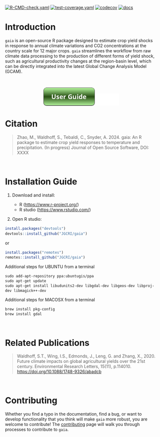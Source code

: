 <!-- badges: start -->
[![R-CMD-check.yaml](https://github.com/JGCRI/gaia/actions/workflows/R-CDM-check.yaml/badge.svg)](https://github.com/JGCRI/gaia/actions/workflows/R-CDM-check.yaml)
[![test-coverage.yaml](https://github.com/JGCRI/gaia/actions/workflows/test-coverage.yaml/badge.svg)](https://github.com/JGCRI/gaia/actions/workflows/test-coverage.yaml)
[![codecov](https://codecov.io/gh/JGCRI/gaia/branch/main/graph/badge.svg?token=XQ913U4IYM)](https://codecov.io/gh/JGCRI/gaia)
[![docs](https://github.com/JGCRI/gaia/actions/workflows/docs.yaml/badge.svg)](https://github.com/JGCRI/gaia/actions/workflows/docs.yaml)
<!-- badges: end -->



<!-- ------------------------>
<!-- ------------------------>
# <a name="Introduction"></a>Introduction
<!-- ------------------------>
<!-- ------------------------>

`gaia` is an open-source R package designed to estimate crop yield shocks in response to annual climate variations and CO2 concentrations at the country scale for 12 major crops. `gaia` streamlines the workflow from raw climate data processing to the production of different forms of yield shock, such as agricultural productivity changes at the region-basin level, which can be directly integrated into the latest Global Change Analysis Model (GCAM).

<br />

<p align="center">
<a href="https://jgcri.github.io/gaia/" target="_blank"><img src="https://github.com/JGCRI/jgcricolors/blob/main/vignettes/button_user_guide.PNG?raw=true" 
alt="https://jgcri.github.io/gaia/articles/vignette.html" height="60"/></a>
<img src="https://github.com/JGCRI/jgcricolors/blob/main/vignettes/button_divider.PNG?raw=true" height="40"/>
</p>

<!-- ------------------------>
<!-- ------------------------>
# <a name="Citation"></a>Citation
<!-- ------------------------>
<!-- ------------------------>

> Zhao, M., Waldhoff, S., Tebaldi, C., Snyder, A. 2024. gaia: An R package to estimate crop yield responses to temperature and precipitation. (In progress) Journal of Open Source Software, DOI: XXXX

<br/>

<!-- ------------------------>
<!-- ------------------------>
# <a name="InstallGuide"></a>Installation Guide
<!-- ------------------------>
<!-- ------------------------>

1. Download and install:
    - R (https://www.r-project.org/)
    - R studio (https://www.rstudio.com/)  


2. Open R studio:

```r
install.packages("devtools")
devtools::install_github("JGCRI/gaia")
```

or

```r
install.packages("remotes")
remotes::install_github("JGCRI/gaia")
```

Additional steps for UBUNTU from a terminal

```
sudo add-apt-repository ppa:ubuntugis/ppa
sudo apt-get update
sudo apt-get install libudunits2-dev libgdal-dev libgeos-dev libproj-dev libmagick++-dev
```

Additional steps for MACOSX from a terminal

```
brew install pkg-config
brew install gdal
```

<br/>


<!-- ------------------------>
<!-- ------------------------>
# <a name="Publications"></a>Related Publications
<!-- ------------------------>
<!-- ------------------------>

> Waldhoff, S.T., Wing, I.S., Edmonds, J., Leng, G. and Zhang, X., 2020. Future climate impacts on global agricultural yields over the 21st century. Environmental Research Letters, 15(11), p.114010. https://doi.org/10.1088/1748-9326/abadcb

<br/>

<!-- ------------------------>
<!-- ------------------------>
# <a name="Contributing"></a>Contributing
<!-- ------------------------>
<!-- ------------------------>

Whether you find a typo in the documentation, find a bug, or want to develop functionality that you think will make `gaia` more robust, you are welcome to contribute! The [contributing](https://github.com/JGCRI/gaia/blob/main/CONTRIBUTING.md) page will walk you through processes to contribute to `gaia`.
